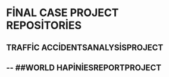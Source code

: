 # FİNAL CASE PROJECT REPOSİTORİES

## TRAFFİC ACCİDENTSANALYSİSPROJECT
-- 
##WORLD HAPİNİESREPORTPROJECT
--

